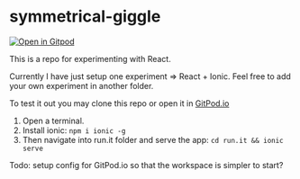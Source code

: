 # symmetrical-giggle
[![Open in Gitpod](https://gitpod.io/button/open-in-gitpod.svg)](https://gitpod.io/#https://github.com/kodekameratene/symmetrical-giggle)

This is a repo for experimenting with React.

Currently I have just setup one experiment => React + Ionic.
Feel free to add your own experiment in another folder.

To test it out you may clone this repo or open it in [GitPod.io](https://gitpod.io/#https://github.com/kodekameratene/symmetrical-giggle)

1. Open a terminal.
2. Install ionic:
``
npm i ionic -g
``
3. Then navigate into run.it folder and serve the app:
``
cd run.it && ionic serve
``

Todo: setup config for GitPod.io so that the workspace is simpler to start?
